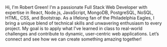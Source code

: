 Hi, I'm Robert Green! I'm a passionate Full Stack Web Developer with expertise in React, Node.js, JavaScript, MongoDB, PostgreSQL, NoSQL, HTML, CSS, and Bootstrap. As a lifelong fan of the Philadelphia Eagles, I bring a unique blend of technical skills and unwavering enthusiasm to every project. My goal is to apply what I've learned in class to real-world challenges and contribute to dynamic, user-centric web applications. Let’s connect and see how we can create something amazing together!

<!--
**Raikuzu92/Raikuzu92** is a ✨ _special_ ✨ repository because its `README.md` (this file) appears on your GitHub profile.

Here are some ideas to get you started:

- 🔭 I’m currently working on ...
- 🌱 I’m currently learning ...
- 👯 I’m looking to collaborate on ...
- 🤔 I’m looking for help with ...
- 💬 Ask me about ...
- 📫 How to reach me: ...
- 😄 Pronouns: ...
- ⚡ Fun fact: ...
-->

